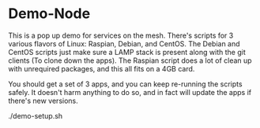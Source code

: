 # Demo-Node
This is a pop up demo for services on the mesh. There's scripts for 3 various
flavors of Linux: Raspian, Debian, and CentOS.  The Debian and CentOS scripts
just make sure a LAMP stack is present along with the git clients (To clone
down the apps).  The Raspian script does a lot of clean up with unrequired 
packages, and this all fits on a 4GB card.

You should get a set of 3 apps, and you can keep re-running the scripts safely.
It doesn't harm anything to do so, and in fact will update the apps if there's
new versions.

./demo-setup.sh
